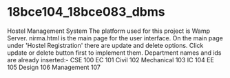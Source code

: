 # 18bce104_18bce083_dbms
Hostel Management System
The platform used for this project is Wamp Server.
nirma.html is the main page for the user interface.
On the main page under 'Hostel Registration' there are update and delete options.
Click update or delete button first to implement them.
Department names and ids are already inserted:-
CSE 100
EC  101
Civil 102
Mechanical 103
IC 104
EE 105
Design 106
Management 107
